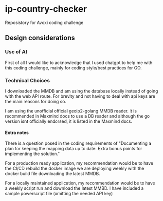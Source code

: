 # ip-country-checker

Reposistory for Avoxi coding challenge

## Design considerations

### Use of AI

First of all I would like to acknowledge that I used chatgpt to help me with this coding challenge, mainly for coding style/best practices for GO.

### Technical Choices

I downloaded the MMDB and am using the database locally instead of going with the web API route. For brevity and not having to deal with api keys are the main reasons for doing so.

I am using the unofficial official geoip2-golang MMDB reader. It is recommended in Maxmind docs to use a DB reader and although the go version isnt officially endorsed, it is listed in the Maxmind docs.

#### Extra notes

There is a question posed in the coding requirements of "Documenting a plan for keeping the mapping data up to date.  Extra bonus points for implementing the solution."

For a production ready application, my recommendation would be to have the CI/CD rebuild the docker image we are deploying weekly with the docker build file downloading the latest MMDB.

For a locally maintained application, my recommendation would be to have a weekly script run and download the latest MMBD. I have included a sample powerscript file (omitting the needed API key)
